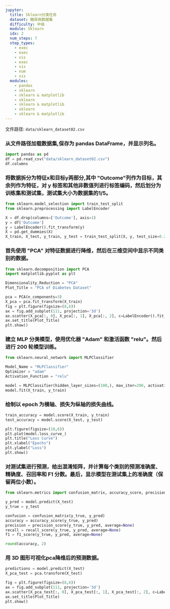 ```yaml
---
jupyter:
  title: Sklearn分类任务
  dataset: 糖尿病数据集
  difficulty: 中级
  module: Sklearn
  idx: 2
  num_steps: 7
  step_types:
    - exec
    - exec
    - vis
    - exec
    - vis
    - num
    - vis
  modules:
    - pandas
    - sklearn
    - sklearn & matplotlib
    - sklearn
    - sklearn & matplotlib
    - sklearn
    - sklearn & matplotlib
---
```


文件路径: `data/sklearn_dataset02.csv`

### 从文件路径加载数据集,保存为 pandas DataFrame，并显示列名。
```python
import pandas as pd
df = pd.read_csv("data/sklearn_dataset02.csv")
df.columns
```

### 将数据拆分为特征x和目标y两部分,其中 "Outcome"列作为目标，其余列作为特征，对 y 标签和其他非数值列进行标签编码，然后划分为训练集和测试集，测试集大小为数据集的1/5。
```python
from sklearn.model_selection import train_test_split
from sklearn.preprocessing import LabelEncoder

X = df.drop(columns=['Outcome'], axis=1)
y = df['Outcome']
y = LabelEncoder().fit_transform(y)
X = pd.get_dummies(X)
X_train, X_test, y_train, y_test = train_test_split(X, y, test_size=0.2, random_state=42)
```

### 首先使用 "PCA" 对特征数据进行降维，然后在三维空间中显示不同类别的数据。
```python
from sklearn.decomposition import PCA
import matplotlib.pyplot as plt

Dimensionality_Reduction = "PCA"
Plot_Title = "PCA of Diabetes Dataset"

pca = PCA(n_components=3)
X_pca = pca.fit_transform(X_train)
fig = plt.figure(figsize=(8,6))
ax = fig.add_subplot(111, projection='3d')
ax.scatter(X_pca[:, 0], X_pca[:, 1], X_pca[:, 2], c=LabelEncoder().fit_transform(y_train))
ax.set_title(Plot_Title)
plt.show()
```

### 建立 MLP 分类模型，使用优化器 "Adam" 和激活函数 "relu"。然后进行 200 轮模型训练。
```python
from sklearn.neural_network import MLPClassifier

Model_Name = "MLPClassifier"
Optimizer = "adam"
Activation_Function = "relu"

model = MLPClassifier(hidden_layer_sizes=(100,), max_iter=200, activation=Activation_Function, solver=Optimizer, random_state=42)
model.fit(X_train, y_train)
```

### 绘制以 epoch 为横轴、损失为纵轴的损失曲线。
```python
train_accuracy = model.score(X_train, y_train)
test_accuracy = model.score(X_test, y_test)

plt.figure(figsize=(10,6))
plt.plot(model.loss_curve_)
plt.title("Loss Curve")
plt.xlabel("Epochs")
plt.ylabel("Loss")
plt.show()
```

### 对测试集进行预测，给出混淆矩阵，并计算每个类别的预测准确度、精确度、召回率和 F1 分数。最后，显示模型在测试集上的准确度（保留两位小数）。
```python
from sklearn.metrics import confusion_matrix, accuracy_score, precision_score, recall_score, f1_score

y_pred = model.predict(X_test)
y_true = y_test

confusion = confusion_matrix(y_true, y_pred)
accuracy = accuracy_score(y_true, y_pred)
precision = precision_score(y_true, y_pred, average=None)
recall = recall_score(y_true, y_pred, average=None)
f1 = f1_score(y_true, y_pred, average=None)

round(accuracy, 2)
```

### 用 3D 图形可视化pca降维后的预测数据。
```python
predictions = model.predict(X_test)
X_pca_test = pca.transform(X_test)

fig = plt.figure(figsize=(8,6))
ax = fig.add_subplot(111, projection='3d')
ax.scatter(X_pca_test[:, 0], X_pca_test[:, 1], X_pca_test[:, 2], c=LabelEncoder().fit_transform(predictions))
ax.set_title(Plot_Title)
plt.show()
```